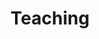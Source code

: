 ---
widget: portfolio
weight: 100
title: Teaching
subtitle:
content:
  filters:
    folders:
      - course
    kinds:
      - section
    exclude_tags:
      - preface

  filter_button:
    - name: All Courses
      tag: '.js-id-current, .js-id-previous'
    - name: Current Courses
      tag: current
    - name: Past Courses
      tag: previous
  filter_default: 1
design:
  columns: '1'
  view: masonry
  flip_alt_rows: false
---